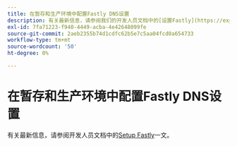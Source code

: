 ```yaml
---
title: 在暂存和生产环境中配置Fastly DNS设置
description: 有关最新信息，请参阅我们的开发人员文档中的[设置Fastly](https://experienceleague.adobe.com/zh-hans/docs/commerce-cloud-service/user-guide/cdn/setup-fastly/fastly-configuration)一文。
exl-id: 7fa71223-f940-4449-acba-4e42648099fe
source-git-commit: 2aeb2355b74d1cdfc62b5e7c5aa04fcd0a654733
workflow-type: tm+mt
source-wordcount: '50'
ht-degree: 0%

---
```


# 在暂存和生产环境中配置Fastly DNS设置

有关最新信息，请参阅开发人员文档中的[Setup Fastly](https://experienceleague.adobe.com/zh-hans/docs/commerce-cloud-service/user-guide/cdn/setup-fastly/fastly-configuration)一文。
